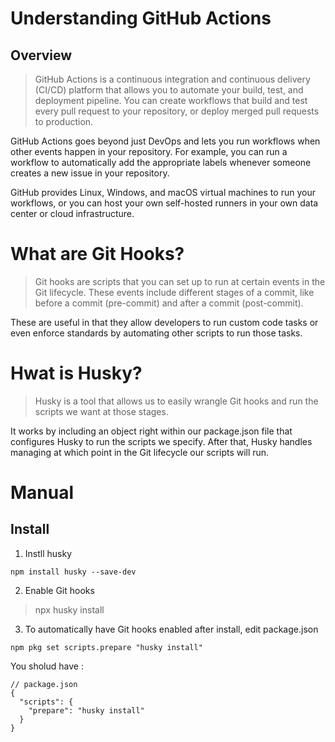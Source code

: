 # Understanding GitHub Actions

## Overview
> GitHub Actions is a continuous integration and continuous delivery (CI/CD) platform that allows you to automate your build, test, and deployment pipeline. You can create workflows that build and test every pull request to your repository, or deploy merged pull requests to production.

GitHub Actions goes beyond just DevOps and lets you run workflows when other events happen in your repository. For example, you can run a workflow to automatically add the appropriate labels whenever someone creates a new issue in your repository.

GitHub provides Linux, Windows, and macOS virtual machines to run your workflows, or you can host your own self-hosted runners in your own data center or cloud infrastructure.

# What are Git Hooks?
> Git hooks are scripts that you can set up to run at certain events in the Git lifecycle. These events include different stages of a commit, like before a commit (pre-commit) and after a commit (post-commit).

These are useful in that they allow developers to run custom code tasks or even enforce standards by automating other scripts to run those tasks.

# Hwat is Husky?
> Husky is a tool that allows us to easily wrangle Git hooks and run the scripts we want at those stages.

It works by including an object right within our package.json file that configures Husky to run the scripts we specify. After that, Husky handles managing at which point in the Git lifecycle our scripts will run.

# Manual
## Install

1. Instll husky
```
npm install husky --save-dev
```

2. Enable Git hooks

>  npx husky install

3. To automatically have Git hooks enabled after install, edit package.json

```
npm pkg set scripts.prepare "husky install"
```

You sholud have :

```
// package.json
{
  "scripts": {
    "prepare": "husky install"
  }
}

```


